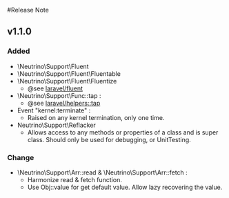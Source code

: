 #Release Note

## v1.1.0

### Added
 - \Neutrino\Support\Fluent
 - \Neutrino\Support\Fluent\Fluentable
 - \Neutrino\Support\Fluent\Fluentize
    - @see [laravel/fluent](https://github.com/laravel/framework/blob/5.4/src/Illuminate/Support/Fluent.php)
 - \Neutrino\Support\Func::tap :
    - @see [laravel/helpers::tap](https://github.com/laravel/framework/blob/5.4/src/Illuminate/Support/helpers.php#L944)
 - Event "kernel:terminate" :
    - Raised on any kernel termination, only one time.
 - Neutrino\Support\Reflacker
    - Allows access to any methods or properties of a class and is super class. Should only be used for debugging, or UnitTesting.
### Change
 - \Neutrino\Support\Arr::read & \Neutrino\Support\Arr::fetch :
    - Harmonize read & fetch function.
    - Use Obj::value for get default value. Allow lazy recovering the value.
